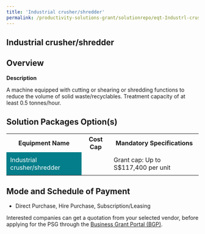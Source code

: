 ```yaml
---
title: 'Industrial crusher/shredder'
permalink: /productivity-solutions-grant/solutionrepo/eqt-Industrl-crushrshrddr-Wst-Mngmnt
---
```


## Industrial crusher/shredder

## Overview

**Description**

A machine equipped with cutting or shearing or shredding functions to reduce the volume of solid waste/recyclables. Treatment capacity of at least 0.5 tonnes/hour.

## Solution Packages Option(s)

<table>
<tr>
<th><b>Equipment Name</b></th>
<th><b>Cost Cap</b></th>
<th><b>Mandatory Specifications</b></th>
</tr>
<tr>
<td style='padding: 10px; background-color: #037E8A; color: #FFFFFF;'>Industrial crusher/shredder</td>
<td style='padding: 10px;'></td>
<td style='padding: 10px;'>Grant cap: Up to S$117,400 per unit</td>
</tr>
</table>

## Mode and Schedule of Payment

 - Direct Purchase, Hire Purchase, Subscription/Leasing

Interested companies can get a quotation from your selected vendor, before applying for the PSG through the <a href='https://www.businessgrants.gov.sg/' target='_blank' rel='noopener'>Business Grant Portal (BGP)</a>.

<script src="/jquery/resize-tables.js"></script>
